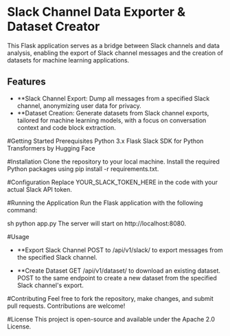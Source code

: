 # Slack Channel Data Exporter & Dataset Creator
This Flask application serves as a bridge between Slack channels and data analysis, enabling the export of Slack channel messages and the creation of datasets for machine learning applications.

## Features
- **Slack Channel Export: Dump all messages from a specified Slack channel, anonymizing user data for privacy.
- **Dataset Creation: Generate datasets from Slack channel exports, tailored for machine learning models, with a focus on conversation context and code block extraction.
  
#Getting Started
Prerequisites
Python 3.x
Flask
Slack SDK for Python
Transformers by Hugging Face

#Installation
Clone the repository to your local machine.
Install the required Python packages using pip install -r requirements.txt.

#Configuration
Replace YOUR_SLACK_TOKEN_HERE in the code with your actual Slack API token.

#Running the Application
Run the Flask application with the following command:

sh
python app.py
The server will start on http://localhost:8080.

#Usage
- **Export Slack Channel
POST to /api/v1/slack/<channel> to export messages from the specified Slack channel.

- **Create Dataset
GET /api/v1/dataset/<channel> to download an existing dataset.
POST to the same endpoint to create a new dataset from the specified Slack channel's export.

#Contributing
Feel free to fork the repository, make changes, and submit pull requests. Contributions are welcome!

#License
This project is open-source and available under the Apache 2.0 License.
